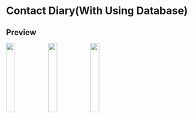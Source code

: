 # Contact Diary(With Using Database)

## Preview

<p>
<img src="https://user-images.githubusercontent.com/113604075/220822725-e635b9df-8b7b-4725-8ce8-ee04b38873e6.png"width=22%height=35%>
<img src="https://user-images.githubusercontent.com/113604075/220822878-32e92a20-e1fa-4b4b-b721-28995a818460.png"width=22%height=35%>
<img src="https://user-images.githubusercontent.com/113604075/220822994-72c6e4ed-88f4-4bf6-8dea-7a917294f3df.png"width=22%height=35%>

</p>
